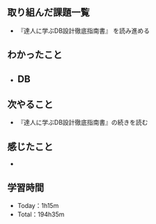 ## 取り組んだ課題一覧
- 『達人に学ぶDB設計徹底指南書』 を読み進める

## わかったこと
- DB
  - 

## 次やること
- 『達人に学ぶDB設計徹底指南書』の続きを読む

## 感じたこと
- 
 
## 学習時間
- Today：1h15m
- Total：194h35m
